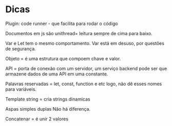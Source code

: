 # Dicas


Plugin: code runner - que facilita para rodar o código

Documentos em js são unithread= leitura sempre de cima para baixo. 

Var e Let tem o mesmo comportamento. 
Var está em desuso, por questões de segurança.

Objeto = é uma estrutura que compoem chave e valor. 

API = porta de conexão com um servidor, um serviço backend
pode ser que armazene dados de uma API em uma constante. 


Palavras reservadas = let, const, function e etc logo, não dê esses nomes para variáveis. 

Template string = cria strings dinamicas

Aspas 
    simples
    duplas
    Não há diferença. 

Concatenar = é unir 2 valores
